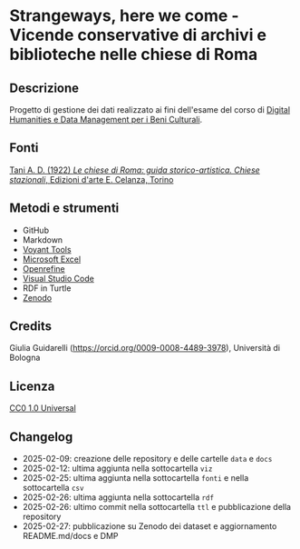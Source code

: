 # Strangeways, here we come - Vicende conservative di archivi e biblioteche nelle chiese di Roma
  

## Descrizione
Progetto di gestione dei dati realizzato ai fini dell'esame del corso di [Digital Humanities e Data Management per i Beni Culturali](https://www.unibo.it/it/studiare/dottorati-master-specializzazioni-e-altra-formazione/insegnamenti/insegnamento/2024/502386).

## Fonti
[Tani A. D. (1922) *Le chiese di Roma: guida storico-artistica. Chiese stazionali*, Edizioni d'arte E. Celanza, Torino](https://archive.org/details/lechiesediromagu00tani/page/n9/mode/2up)

## Metodi e strumenti
* GitHub
* Markdown
* [Voyant Tools](https://voyant-tools.org/)
* [Microsoft Excel](https://www.microsoft.com/it-it/microsoft-365/excel?market=it)
* [Openrefine](https://openrefine.org/)
* [Visual Studio Code](https://vscode.dev/?vscode-lang=it-it)
* RDF in Turtle
* [Zenodo](https://zenodo.org/)

## Credits
Giulia Guidarelli (https://orcid.org/0009-0008-4489-3978), Università di Bologna

## Licenza
[CC0 1.0 Universal](https://creativecommons.org/publicdomain/zero/1.0/?ref=chooser-v1)

## Changelog
* 2025-02-09: creazione delle repository e delle cartelle `data` e `docs`
* 2025-02-12: ultima aggiunta nella sottocartella `viz`
* 2025-02-25: ultima aggiunta nella sottocartella `fonti` e nella sottocartella `csv`
* 2025-02-26: ultima aggiunta nella sottocartella `rdf`
* 2025-02-26: ultimo commit nella sottocartella `ttl` e pubblicazione della repository
* 2025-02-27: pubblicazione su Zenodo dei dataset e aggiornamento README.md/docs e DMP
